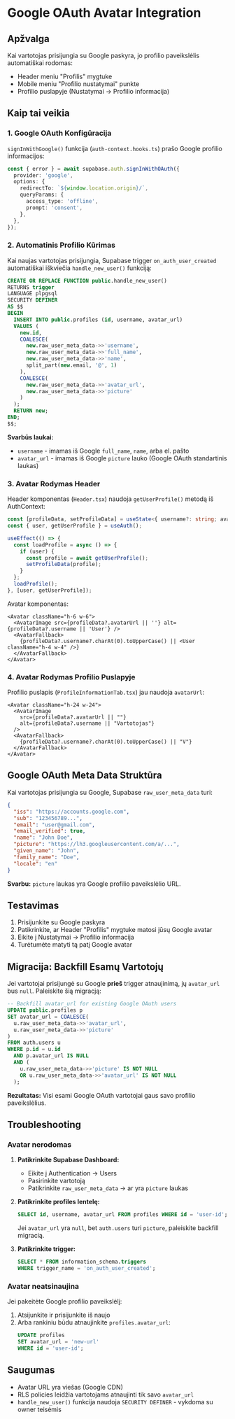 # Google OAuth Avatar Integration

## Apžvalga

Kai vartotojas prisijungia su Google paskyra, jo profilio paveikslėlis automatiškai rodomas:
- Header meniu "Profilis" mygtuke
- Mobile meniu "Profilio nustatymai" punkte
- Profilio puslapyje (Nustatymai → Profilio informacija)

## Kaip tai veikia

### 1. Google OAuth Konfigūracija

`signInWithGoogle()` funkcija (`auth-context.hooks.ts`) prašo Google profilio informacijos:

```typescript
const { error } = await supabase.auth.signInWithOAuth({
  provider: 'google',
  options: {
    redirectTo: `${window.location.origin}/`,
    queryParams: {
      access_type: 'offline',
      prompt: 'consent',
    },
  },
});
```

### 2. Automatinis Profilio Kūrimas

Kai naujas vartotojas prisijungia, Supabase trigger `on_auth_user_created` automatiškai iškviečia `handle_new_user()` funkciją:

```sql
CREATE OR REPLACE FUNCTION public.handle_new_user()
RETURNS trigger
LANGUAGE plpgsql
SECURITY DEFINER
AS $$
BEGIN
  INSERT INTO public.profiles (id, username, avatar_url)
  VALUES (
    new.id,
    COALESCE(
      new.raw_user_meta_data->>'username',
      new.raw_user_meta_data->>'full_name',
      new.raw_user_meta_data->>'name',
      split_part(new.email, '@', 1)
    ),
    COALESCE(
      new.raw_user_meta_data->>'avatar_url',
      new.raw_user_meta_data->>'picture'
    )
  );
  RETURN new;
END;
$$;
```

**Svarbūs laukai:**
- `username` - imamas iš Google `full_name`, `name`, arba el. pašto
- `avatar_url` - imamas iš Google `picture` lauko (Google OAuth standartinis laukas)

### 3. Avatar Rodymas Header

Header komponentas (`Header.tsx`) naudoja `getUserProfile()` metodą iš AuthContext:

```typescript
const [profileData, setProfileData] = useState<{ username?: string; avatarUrl?: string } | null>(null);
const { user, getUserProfile } = useAuth();

useEffect(() => {
  const loadProfile = async () => {
    if (user) {
      const profile = await getUserProfile();
      setProfileData(profile);
    }
  };
  loadProfile();
}, [user, getUserProfile]);
```

Avatar komponentas:
```tsx
<Avatar className="h-6 w-6">
  <AvatarImage src={profileData?.avatarUrl || ''} alt={profileData?.username || 'User'} />
  <AvatarFallback>
    {profileData?.username?.charAt(0).toUpperCase() || <User className="h-4 w-4" />}
  </AvatarFallback>
</Avatar>
```

### 4. Avatar Rodymas Profilio Puslapyje

Profilio puslapis (`ProfileInformationTab.tsx`) jau naudoja `avatarUrl`:

```tsx
<Avatar className="h-24 w-24">
  <AvatarImage
    src={profileData?.avatarUrl || ""}
    alt={profileData?.username || "Vartotojas"}
  />
  <AvatarFallback>
    {profileData?.username?.charAt(0).toUpperCase() || "V"}
  </AvatarFallback>
</Avatar>
```

## Google OAuth Meta Data Struktūra

Kai vartotojas prisijungia su Google, Supabase `raw_user_meta_data` turi:

```json
{
  "iss": "https://accounts.google.com",
  "sub": "123456789...",
  "email": "user@gmail.com",
  "email_verified": true,
  "name": "John Doe",
  "picture": "https://lh3.googleusercontent.com/a/...",
  "given_name": "John",
  "family_name": "Doe",
  "locale": "en"
}
```

**Svarbu:** `picture` laukas yra Google profilio paveikslėlio URL.

## Testavimas

1. Prisijunkite su Google paskyra
2. Patikrinkite, ar Header "Profilis" mygtuke matosi jūsų Google avatar
3. Eikite į Nustatymai → Profilio informacija
4. Turėtumėte matyti tą patį Google avatar

## Migracija: Backfill Esamų Vartotojų

Jei vartotojai prisijungė su Google **prieš** trigger atnaujinimą, jų `avatar_url` bus `null`. Paleiskite šią migracją:

```sql
-- Backfill avatar_url for existing Google OAuth users
UPDATE public.profiles p
SET avatar_url = COALESCE(
  u.raw_user_meta_data->>'avatar_url',
  u.raw_user_meta_data->>'picture'
)
FROM auth.users u
WHERE p.id = u.id
  AND p.avatar_url IS NULL
  AND (
    u.raw_user_meta_data->>'picture' IS NOT NULL 
    OR u.raw_user_meta_data->>'avatar_url' IS NOT NULL
  );
```

**Rezultatas:** Visi esami Google OAuth vartotojai gaus savo profilio paveikslėlius.

## Troubleshooting

### Avatar nerodomas

1. **Patikrinkite Supabase Dashboard:**
   - Eikite į Authentication → Users
   - Pasirinkite vartotoją
   - Patikrinkite `raw_user_meta_data` → ar yra `picture` laukas

2. **Patikrinkite profiles lentelę:**
   ```sql
   SELECT id, username, avatar_url FROM profiles WHERE id = 'user-id';
   ```
   
   Jei `avatar_url` yra `null`, bet `auth.users` turi `picture`, paleiskite backfill migracią.

3. **Patikrinkite trigger:**
   ```sql
   SELECT * FROM information_schema.triggers 
   WHERE trigger_name = 'on_auth_user_created';
   ```

### Avatar neatsinaujina

Jei pakeitėte Google profilio paveikslėlį:
1. Atsijunkite ir prisijunkite iš naujo
2. Arba rankiniu būdu atnaujinkite `profiles.avatar_url`:
   ```sql
   UPDATE profiles 
   SET avatar_url = 'new-url' 
   WHERE id = 'user-id';
   ```

## Saugumas

- Avatar URL yra viešas (Google CDN)
- RLS policies leidžia vartotojams atnaujinti tik savo `avatar_url`
- `handle_new_user()` funkcija naudoja `SECURITY DEFINER` - vykdoma su owner teisėmis
